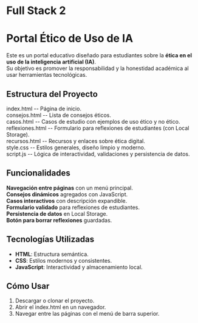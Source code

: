 # Full Stack 2
# Portal Ético de Uso de IA
Este es un portal educativo diseñado para estudiantes sobre la **ética en el uso de la inteligencia artificial (IA)**.  
Su objetivo es promover la responsabilidad y la honestidad académica al usar herramientas tecnológicas.

## Estructura del Proyecto
  index.html -- Página de inicio.  
  consejos.html -- Lista de consejos éticos.  
  casos.html -- Casos de estudio con ejemplos de uso ético y no ético.  
  reflexiones.html -- Formulario para reflexiones de estudiantes (con Local Storage).  
  recursos.html -- Recursos y enlaces sobre ética digital.  
  style.css -- Estilos generales, diseño limpio y moderno.  
  script.js -- Lógica de interactividad, validaciones y persistencia de datos.  

## Funcionalidades
**Navegación entre páginas** con un menú principal.  
**Consejos dinámicos** agregados con JavaScript.  
**Casos interactivos** con descripción expandible.  
**Formulario validado** para reflexiones de estudiantes.  
**Persistencia de datos** en Local Storage.  
**Botón para borrar reflexiones** guardadas.  

## Tecnologías Utilizadas
- **HTML**: Estructura semántica.  
- **CSS**: Estilos modernos y consistentes.  
- **JavaScript**: Interactividad y almacenamiento local.  

## Cómo Usar
1. Descargar o clonar el proyecto.  
2. Abrir el index.html en un navegador.  
3. Navegar entre las páginas con el menú de barra superior.  
